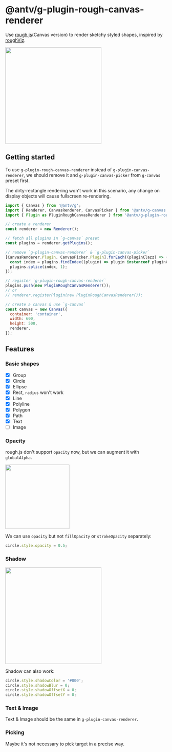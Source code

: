 # @antv/g-plugin-rough-canvas-renderer

Use [rough.js](https://roughjs.com/)(Canvas version) to render sketchy styled shapes, inspired by [roughViz](https://github.com/jwilber/roughViz).

<img src="https://gw.alipayobjects.com/mdn/rms_6ae20b/afts/img/A*BhrwSLGlqXcAAAAAAAAAAAAAARQnAQ" width="300">

## Getting started

To use `g-plugin-rough-canvas-renderer` instead of `g-plugin-canvas-renderer`, we should remove it and `g-plugin-canvas-picker` from `g-canvas` preset first.

The dirty-rectangle rendering won't work in this scenario, any change on display objects will cause fullscreen re-rendering.

```js
import { Canvas } from '@antv/g';
import { Renderer, CanvasRenderer, CanvasPicker } from '@antv/g-canvas';
import { Plugin as PluginRoughCanvasRenderer } from '@antv/g-plugin-rough-canvas-renderer';

// create a renderer
const renderer = new Renderer();

// fetch all plugins in `g-canvas` preset
const plugins = renderer.getPlugins();

// remove `g-plugin-canvas-renderer` & `g-plugin-canvas-picker`
[CanvasRenderer.Plugin, CanvasPicker.Plugin].forEach((pluginClazz) => {
  const index = plugins.findIndex((plugin) => plugin instanceof pluginClazz);
  plugins.splice(index, 1);
});

// register `g-plugin-rough-canvas-renderer`
plugins.push(new PluginRoughCanvasRenderer());
// or
// renderer.registerPlugin(new PluginRoughCanvasRenderer());

// create a canvas & use `g-canvas`
const canvas = new Canvas({
  container: 'container',
  width: 600,
  height: 500,
  renderer,
});
```

## Features

### Basic shapes

- [x] Group
- [x] Circle
- [x] Ellipse
- [x] Rect, `radius` won't work
- [x] Line
- [x] Polyline
- [x] Polygon
- [x] Path
- [x] Text
- [ ] Image

### Opacity

rough.js don't support `opacity` now, but we can augment it with `globalAlpha`.

<img src="https://gw.alipayobjects.com/mdn/rms_6ae20b/afts/img/A*gl6ETYiyCCQAAAAAAAAAAAAAARQnAQ" width="200">

We can use `opacity` but not `fillOpacity` or `strokeOpacity` separately:

```js
circle.style.opacity = 0.5;
```

### Shadow

<img src="https://gw.alipayobjects.com/mdn/rms_6ae20b/afts/img/A*JKLVSrYk7BYAAAAAAAAAAAAAARQnAQ" width="300">

Shadow can also work:

```js
circle.style.shadowColor = '#000';
circle.style.shadowBlur = 0;
circle.style.shadowOffsetX = 0;
circle.style.shadowOffsetY = 0;
```

### Text & Image

Text & Image should be the same in `g-plugin-canvas-renderer`.

### Picking

Maybe it's not necessary to pick target in a precise way.
